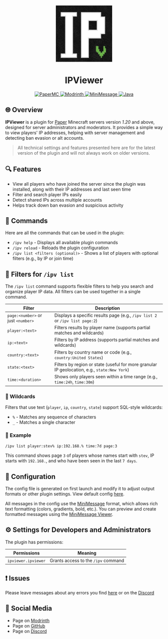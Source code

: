 <p align="center">
   <a href="https://github.com/MusiJVR/IPViewer" target="_blank">
      <img width="180" height="180" src="https://github.com/MusiJVR/IPViewer/blob/main/docs/icon.png" alt="IPViewer">
   </a>
</p>

<h1 align="center">IPViewer</h1>

<p align="center">
    <a href="https://papermc.io/" target="_blank">
        <img src="https://img.shields.io/badge/Paper-1.20%2B-blue?style=flat-square&logo=spigotmc" alt="PaperMC">
    </a>
    <a href="https://modrinth.com/plugin/ipviewer" target="_blank">
        <img src="https://img.shields.io/badge/Modrinth-IPViewer-1bd96a?style=flat-square&logo=modrinth" alt="Modrinth">
    </a>
    <a href="https://docs.advntr.dev/minimessage/" target="_blank">
        <img src="https://img.shields.io/badge/MiniMessage-Adventure-blueviolet?style=flat-square" alt="MiniMessage">
    </a>
    <a href="https://www.java.com/" target="_blank">
        <img src="https://img.shields.io/badge/Java-21+-red?style=flat-square&logo=java" alt="Java">
    </a>
</p>

## 🌐 Overview

**IPViewer** is a plugin for [Paper](https://papermc.io/) Minecraft servers version _1.20_ and above, designed for server administrators and moderators. It provides a simple way to view players' IP addresses, helping with server management and detecting ban evasion or alt accounts.

<blockquote>All technical settings and features presented here are for the latest version of the plugin and will not always work on older versions.</blockquote>

## 🔍 Features

* View all players who have joined the server since the plugin was installed, along with their IP addresses and last seen time
* Filter and search player IPs easily
* Detect shared IPs across multiple accounts
* Helps track down ban evasion and suspicious activity

## 📜 Commands

Here are all the commands that can be used in the plugin:
* `/ipv help` - Displays all available plugin commands
* `/ipv reload` - Reloads the plugin configuration
* `/ipv list <filters (optional)>` - Shows a list of players with optional filters (e.g., by IP or join time)

## 🪪 Filters for `/ipv list`

The `/ipv list` command supports flexible filters to help you search and organize player IP data. All filters can be used together in a single command.

| **Filter**                          | **Description**                                                                              |
|-------------------------------------|----------------------------------------------------------------------------------------------|
| `page:<number>` or just `<number>`  | Displays a specific results page (e.g., `/ipv list 2` or `/ipv list page:2`)                 |
| `player:<text>`                     | Filters results by player name (supports partial matches and wildcards)                      |
| `ip:<text>`                         | Filters by IP address (supports partial matches and wildcards)                               |
| `country:<text>`                    | Filters by country name or code (e.g., `country:United States`)                              |
| `state:<text>`                      | Filters by region or state (useful for more granular IP geolocation, e.g., `state:New York`) |
| `time:<duration>`                   | Shows only players seen within a time range (e.g., `time:24h`, `time:30m`)                   |

### 🧠 Wildcards

Filters that use text (`player`, `ip`, `country`, `state`) support SQL-style wildcards:
* `%` - Matches any sequence of characters
* `_` - Matches a single character

### 📌 Example

```
/ipv list player:stev% ip:192.168.% time:7d page:3
```

This command shows page `3` of players whose names start with `stev`, IP starts with `192.168.`, and who have been seen in the last `7 days`.

## 📁 Configuration

The config file is generated on first launch and modify it to adjust output formats or other plugin settings. View default config [here](https://github.com/MusiJVR/IPViewer/blob/main/src/main/resources/config.yml).

All messages in the config use the [MiniMessage](https://docs.advntr.dev/minimessage/) format, which allows rich text formatting (colors, gradients, bold, etc.). You can preview and create formatted messages using the [MiniMessage Viewer](https://webui.advntr.dev/).

## ⚙️ Settings for Developers and Administrators

The plugin has permissions:

| **Permissions**             | **Meaning**                           |
|-----------------------------|---------------------------------------|
| `ipviewer.ipviewer`         | Grants access to the `/ipv` command   |

## ❗ Issues

Please leave messages about any errors you find [here](https://github.com/MusiJVR/IPViewer/issues) or on the [Discord](https://discord.gg/xY8WJt7VGr)

## 💬 Social Media

- Page on [Modrinth](https://modrinth.com/plugin/ipviewer)
- Page on [GitHub](https://github.com/MusiJVR/IPViewer)
- Page on [Discord](https://discord.gg/xY8WJt7VGr)
